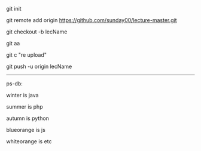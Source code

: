 git init

git remote add origin https://github.com/sunday00/lecture-master.git

git checkout -b lecName

git aa

git c "re upload"

git push -u origin lecName

***

ps-db:

winter is java

summer is php

autumn is python

blueorange is js

whiteorange is etc
